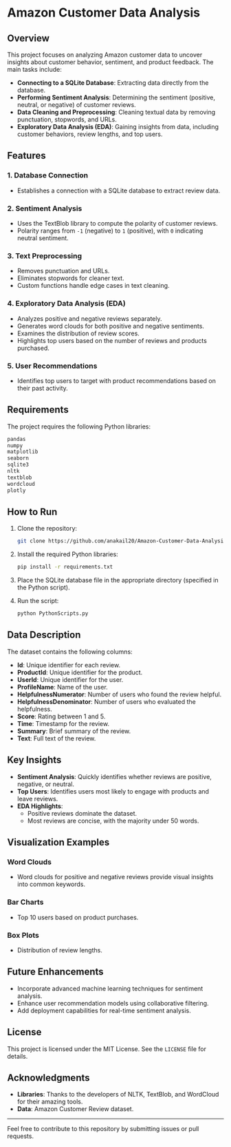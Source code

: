 # Amazon Customer Data Analysis

## Overview

This project focuses on analyzing Amazon customer data to uncover insights about customer behavior, sentiment, and product feedback. The main tasks include:

- **Connecting to a SQLite Database**: Extracting data directly from the database.
- **Performing Sentiment Analysis**: Determining the sentiment (positive, neutral, or negative) of customer reviews.
- **Data Cleaning and Preprocessing**: Cleaning textual data by removing punctuation, stopwords, and URLs.
- **Exploratory Data Analysis (EDA)**: Gaining insights from data, including customer behaviors, review lengths, and top users.

## Features

### 1. Database Connection
- Establishes a connection with a SQLite database to extract review data.

### 2. Sentiment Analysis
- Uses the TextBlob library to compute the polarity of customer reviews.
- Polarity ranges from `-1` (negative) to `1` (positive), with `0` indicating neutral sentiment.

### 3. Text Preprocessing
- Removes punctuation and URLs.
- Eliminates stopwords for cleaner text.
- Custom functions handle edge cases in text cleaning.

### 4. Exploratory Data Analysis (EDA)
- Analyzes positive and negative reviews separately.
- Generates word clouds for both positive and negative sentiments.
- Examines the distribution of review scores.
- Highlights top users based on the number of reviews and products purchased.

### 5. User Recommendations
- Identifies top users to target with product recommendations based on their past activity.

## Requirements

The project requires the following Python libraries:

```bash
pandas
numpy
matplotlib
seaborn
sqlite3
nltk
textblob
wordcloud
plotly
```

## How to Run

1. Clone the repository:
   ```bash
   git clone https://github.com/anakail20/Amazon-Customer-Data-Analysis/tree/main
   ```

2. Install the required Python libraries:
   ```bash
   pip install -r requirements.txt
   ```

3. Place the SQLite database file in the appropriate directory (specified in the Python script).

4. Run the script:
   ```bash
   python PythonScripts.py
   ```

## Data Description

The dataset contains the following columns:

- **Id**: Unique identifier for each review.
- **ProductId**: Unique identifier for the product.
- **UserId**: Unique identifier for the user.
- **ProfileName**: Name of the user.
- **HelpfulnessNumerator**: Number of users who found the review helpful.
- **HelpfulnessDenominator**: Number of users who evaluated the helpfulness.
- **Score**: Rating between 1 and 5.
- **Time**: Timestamp for the review.
- **Summary**: Brief summary of the review.
- **Text**: Full text of the review.

## Key Insights

- **Sentiment Analysis**: Quickly identifies whether reviews are positive, negative, or neutral.
- **Top Users**: Identifies users most likely to engage with products and leave reviews.
- **EDA Highlights**:
  - Positive reviews dominate the dataset.
  - Most reviews are concise, with the majority under 50 words.

## Visualization Examples

### Word Clouds
- Word clouds for positive and negative reviews provide visual insights into common keywords.

### Bar Charts
- Top 10 users based on product purchases.

### Box Plots
- Distribution of review lengths.

## Future Enhancements

- Incorporate advanced machine learning techniques for sentiment analysis.
- Enhance user recommendation models using collaborative filtering.
- Add deployment capabilities for real-time sentiment analysis.

## License

This project is licensed under the MIT License. See the `LICENSE` file for details.

## Acknowledgments

- **Libraries**: Thanks to the developers of NLTK, TextBlob, and WordCloud for their amazing tools.
- **Data**: Amazon Customer Review dataset.

---

Feel free to contribute to this repository by submitting issues or pull requests.
